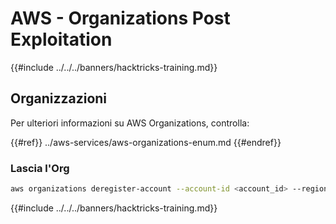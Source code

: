 # AWS - Organizations Post Exploitation

{{#include ../../../banners/hacktricks-training.md}}

## Organizzazioni

Per ulteriori informazioni su AWS Organizations, controlla:

{{#ref}}
../aws-services/aws-organizations-enum.md
{{#endref}}

### Lascia l'Org
```bash
aws organizations deregister-account --account-id <account_id> --region <region>
```
{{#include ../../../banners/hacktricks-training.md}}
